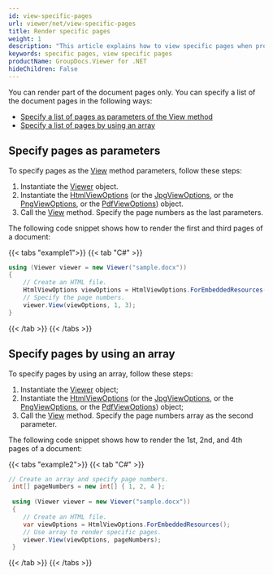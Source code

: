 ```yaml
---
id: view-specific-pages
url: viewer/net/view-specific-pages
title: Render specific pages
weight: 1
description: "This article explains how to view specific pages when processing documents with GroupDocs.Viewer within your .NET applications."
keywords: specific pages, view specific pages
productName: GroupDocs.Viewer for .NET
hideChildren: False
---
```

You can render part of the document pages only. You can specify a list of the document pages in the following ways:
* [Specify a list of pages as parameters of the View method](#specify-pages-as-parameters)
* [Specify a list of pages by using an array](#specify-pages-by-using-an-array)

## Specify pages as parameters

To specify pages as the [View](https://reference.groupdocs.com/net/viewer/groupdocs.viewer/viewer/methods/view) method parameters, follow these steps:

1. Instantiate the [Viewer](https://reference.groupdocs.com/net/viewer/groupdocs.viewer/viewer) object.
2. Instantiate the [HtmlViewOptions](https://reference.groupdocs.com/net/viewer/groupdocs.viewer.options/htmlviewoptions) (or the [JpgViewOptions](https://reference.groupdocs.com/net/viewer/groupdocs.viewer.options/jpgviewoptions), or the [PngViewOptions](https://reference.groupdocs.com/net/viewer/groupdocs.viewer.options/pngviewoptions), or the [PdfViewOptions](https://reference.groupdocs.com/net/viewer/groupdocs.viewer.options/pdfviewoptions)) object.
3. Call the [View](https://reference.groupdocs.com/net/viewer/groupdocs.viewer/viewer/methods/view) method. Specify the page numbers as the last parameters.

The following code snippet shows how to render the first and third pages of a document:

{{< tabs "example1">}}
{{< tab "C#" >}}
```csharp
using (Viewer viewer = new Viewer("sample.docx"))
{
    // Create an HTML file.
    HtmlViewOptions viewOptions = HtmlViewOptions.ForEmbeddedResources();
    // Specify the page numbers.
    viewer.View(viewOptions, 1, 3);
}
```
{{< /tab >}}
{{< /tabs >}}

## Specify pages by using an array

To specify pages by using an array, follow these steps:

1. Instantiate the [Viewer](https://reference.groupdocs.com/net/viewer/groupdocs.viewer/viewer) object;
2. Instantiate the [HtmlViewOptions](https://reference.groupdocs.com/net/viewer/groupdocs.viewer.options/htmlviewoptions) (or the [JpgViewOptions](https://reference.groupdocs.com/net/viewer/groupdocs.viewer.options/jpgviewoptions), or the [PngViewOptions](https://reference.groupdocs.com/net/viewer/groupdocs.viewer.options/pngviewoptions), or the [PdfViewOptions](https://reference.groupdocs.com/net/viewer/groupdocs.viewer.options/pdfviewoptions)) object;
3. Call the [View](https://reference.groupdocs.com/net/viewer/groupdocs.viewer/viewer/methods/view) method. Specify the page numbers array as the second parameter.

The following code snippet shows how to render the 1st, 2nd, and 4th pages of a document:

{{< tabs "example2">}}
{{< tab "C#" >}}
```csharp
// Create an array and specify page numbers.
 int[] pageNumbers = new int[] { 1, 2, 4 };
 
 using (Viewer viewer = new Viewer("sample.docx"))
 {
    // Create an HTML file.
    var viewOptions = HtmlViewOptions.ForEmbeddedResources();
    // Use array to render specific pages.
    viewer.View(viewOptions, pageNumbers);
 }
```
{{< /tab >}}
{{< /tabs >}}